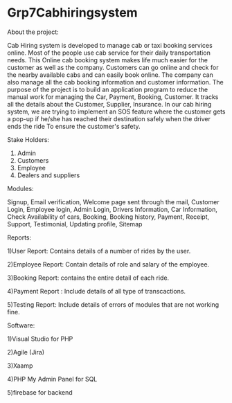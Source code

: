 # Grp7Cabhiringsystem

About the project: 

Cab Hiring system is developed to manage cab or taxi booking services online. Most of the people use cab service for their daily transportation needs. This Online cab booking system makes life much easier for the customer as well as the company. Customers can go online and check for the nearby available cabs and can easily book online. The company can also manage all the cab booking information and customer information. The purpose of the project is to build an application program to reduce the manual work for managing the Car, Payment, Booking, Customer. It tracks all the details about the Customer, Supplier, Insurance. In our cab hiring system, we are trying to implement an SOS feature where the customer gets a pop-up if he/she has reached their destination safely when the driver ends the ride To ensure the customer's safety.


Stake Holders:
1) Admin
2) Customers
3) Employee
4) Dealers and suppliers


Modules:

Signup,
Email verification,
Welcome page sent through the mail,
Customer Login,
Employee login,
Admin Login,
Drivers Information,
Car Information,
Check Availability of cars,
Booking,
Booking history,
Payment,
Receipt,
Support,
Testimonial, 
Updating profile,
Sitemap


Reports:

1)User Report: Contains details of a number of rides by the user.

2)Employee Report: Contain details of role and salary of the employee.

3)Booking Report: contains the entire detail of each ride.

4)Payment Report : Include details of all type of transcactions.

5)Testing Report: Include details of errors of modules that are not working fine.


Software:

1)Visual Studio for PHP  

2)Agile (Jira) 

3)Xaamp

4)PHP My Admin Panel for SQL 

5)firebase for backend



